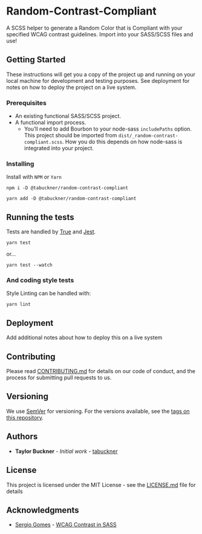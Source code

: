 # Random-Contrast-Compliant
A SCSS helper to generate a Random Color that is Compliant with your specified WCAG contrast guidelines. Import into your SASS/SCSS files and use!

## Getting Started
These instructions will get you a copy of the project up and running on your local machine for development and testing purposes. See deployment for notes on how to deploy the project on a live system.

### Prerequisites
* An existing functional SASS/SCSS project.
* A functional import process.
  * You’ll need to add Bourbon to your node-sass `includePaths` option. This project should be imported from `dist/_random-contrast-compliant.scss`. How you do this depends on how node-sass is integrated into your project.


### Installing
Install with `NPM` or `Yarn`

```
npm i -D @tabuckner/random-contrast-compliant
```

```
yarn add -D @tabuckner/random-contrast-compliant
```

## Running the tests
Tests are handled by [True](https://www.oddbird.net/true/) and [Jest](https://jestjs.io/).
```
yarn test
```
or...
```
yarn test --watch
```

### And coding style tests
Style Linting can be handled with:
```
yarn lint
```

## Deployment
Add additional notes about how to deploy this on a live system

## Contributing
Please read [CONTRIBUTING.md](CONTRIBUTING.md) for details on our code of conduct, and the process for submitting pull requests to us.

## Versioning
We use [SemVer](http://semver.org/) for versioning. For the versions available, see the [tags on this repository](https://github.com/your/project/tags). 

## Authors
* **Taylor Buckner** - *Initial work* - [tabuckner](https://github.com/tabuckner)

## License
This project is licensed under the MIT License - see the [LICENSE.md](LICENSE.md) file for details

## Acknowledgments
* [Sergio Gomes](https://medium.com/@sergiomdgomes) - [WCAG Contrast in SASS](https://medium.com/dev-channel/using-sass-to-automatically-pick-text-colors-4ba7645d2796)
